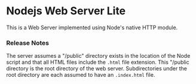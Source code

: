 # Nodejs Web Server Lite

This is a Web Server implemented using Node's native HTTP module.

### Release Notes

The server assumes a "/public" directory exists in the location of the Node script and that all HTML files include the `.html` file extension. This "/public directory is the root directory of the web server. Subdirectories under the root directory are each assumed to have an `.index.html` file.

